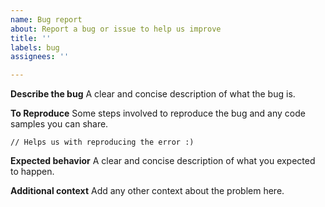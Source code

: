 ```yaml
---
name: Bug report
about: Report a bug or issue to help us improve
title: ''
labels: bug
assignees: ''

---
```


**Describe the bug**
A clear and concise description of what the bug is.

**To Reproduce**
Some steps involved to reproduce the bug and any code samples you can share.
```
// Helps us with reproducing the error :)
```

**Expected behavior**
A clear and concise description of what you expected to happen.

**Additional context**
Add any other context about the problem here.
